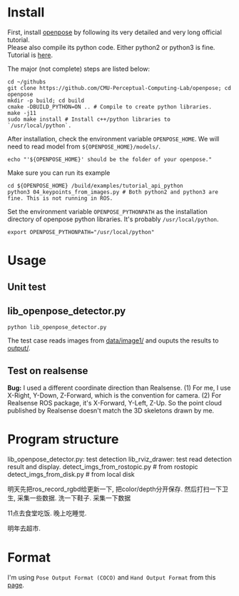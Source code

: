 

# Install

First, install [openpose](https://github.com/CMU-Perceptual-Computing-Lab/openpose) by following its very detailed and very long official tutorial.  
Please also compile its python code. Either python2 or python3 is fine. Tutorial is [here](https://github.com/CMU-Perceptual-Computing-Lab/openpose/blob/master/doc/modules/python_module.md).

The major (not complete) steps are listed below:
``` 
cd ~/githubs
git clone https://github.com/CMU-Perceptual-Computing-Lab/openpose; cd openpose
mkdir -p build; cd build
cmake -DBUILD_PYTHON=ON .. # Compile to create python libraries.
make -j11
sudo make install # Install c++/python libraries to `/usr/local/python`.
```

After installation, check the environment variable `OPENPOSE_HOME`. We will need to read model from `${OPENPOSE_HOME}/models/`.
```
echo "'${OPENPOSE_HOME}' should be the folder of your openpose."
```

Make sure you can run its example 
```
cd ${OPENPOSE_HOME} /build/examples/tutorial_api_python
python3 04_keypoints_from_images.py # Both python2 and python3 are fine. This is not running in ROS. 
```

Set the environment variable `OPENPOSE_PYTHONPATH` as the installation directory of openpose python libraries. It's probably `/usr/local/python`.
```
export OPENPOSE_PYTHONPATH="/usr/local/python"
```

# Usage

## Unit test


## lib_openpose_detector.py
```
python lib_openpose_detector.py
```
The test case reads images from [data/image1/](data/image1/) and ouputs the results to [output/](output/).


## Test on realsense

**Bug:** I used a different coordinate direction than Realsense. (1) For me, I use X-Right, Y-Down, Z-Forward, which is the convention for camera. (2) For Realsense ROS package, it's X-Forward, Y-Left, Z-Up. So the point cloud published by Realsense doesn't match the 3D skeletons drawn by me.

# Program structure

lib_openpose_detector.py: test detection
lib_rviz_drawer: test read detection result and display.
detect_imgs_from_rostopic.py # from rostopic
detect_imgs_from_disk.py  # from local disk

明天先把ros_record_rgbd给更新一下, 把color/depth分开保存.
然后打扫一下卫生, 采集一些数据.
洗一下鞋子.
采集一下数据

11点去食堂吃饭.
晚上吃睡觉.

明年去超市.

# Format

I'm using `Pose Output Format (COCO)` and `Hand Output Format` from this [page](https://github.com/CMU-Perceptual-Computing-Lab/openpose/blob/master/doc/output.md).


